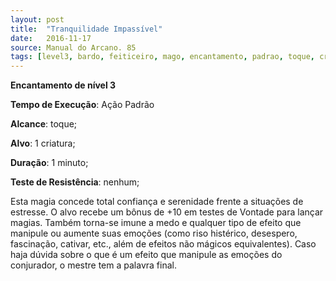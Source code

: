 ```yaml
---
layout: post
title:  "Tranquilidade Impassível"
date:   2016-11-17
source: Manual do Arcano. 85
tags: [level3, bardo, feiticeiro, mago, encantamento, padrao, toque, criatura, minuto, nenhum]
---
```


**Encantamento de nível 3**

**Tempo de Execução**: Ação Padrão

**Alcance**: toque;

**Alvo**: 1 criatura;

**Duração**: 1 minuto;

**Teste de Resistência**: nenhum;

Esta magia concede total confiança 
e serenidade frente a situações de estresse. O alvo recebe um bônus de +10 em 
testes de Vontade para lançar magias. 
Também torna-se imune a medo e qualquer tipo de efeito que manipule ou aumente suas emoções (como riso histérico, 
desespero, fascinação, cativar, etc., além de efeitos não mágicos equivalentes). Caso 
haja dúvida sobre o que é um efeito que 
manipule as emoções do conjurador, o 
mestre tem a palavra final.